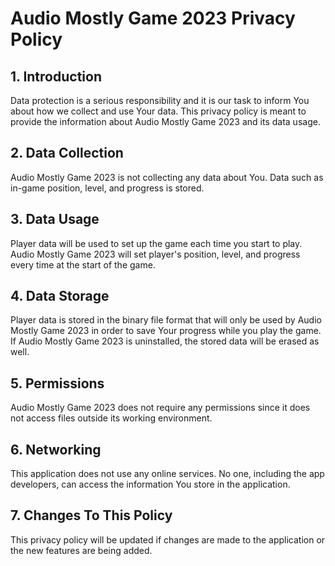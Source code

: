 # **Audio Mostly Game 2023 Privacy Policy**

## 1. Introduction
Data protection is a serious responsibility and it is our task to inform You about how we collect and use Your data. This privacy policy is meant to provide the information about Audio Mostly Game 2023 and its data usage.

## 2. Data Collection
Audio Mostly Game 2023 is not collecting any data about You. Data such as in-game position, level, and progress is stored.

## 3. Data Usage
Player data will be used to set up the game each time you start to play. Audio Mostly Game 2023 will set player's position, level, and progress every time at the start of the game.

## 4. Data Storage
Player data is stored in the binary file format that will only be used by Audio Mostly Game 2023 in order to save Your progress while you play the game. If Audio Mostly Game 2023 is uninstalled, the stored data will be erased as well.

## 5. Permissions
Audio Mostly Game 2023 does not require any permissions since it does not access files outside its working environment.

## 6. Networking
This application does not use any online services. No one, including the app developers, can access the information You store in the application.

## 7. Changes To This Policy
This privacy policy will be updated if changes are made to the application or the new features are being added.
